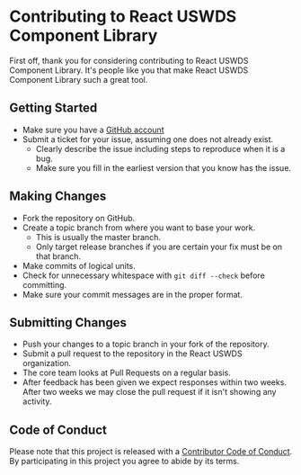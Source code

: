 # Contributing to React USWDS Component Library

First off, thank you for considering contributing to React USWDS Component Library. It's people like you that make React USWDS Component Library such a great tool.

## Getting Started

- Make sure you have a [GitHub account](https://github.com/signup/free)
- Submit a ticket for your issue, assuming one does not already exist.
  - Clearly describe the issue including steps to reproduce when it is a bug.
  - Make sure you fill in the earliest version that you know has the issue.

## Making Changes

- Fork the repository on GitHub.
- Create a topic branch from where you want to base your work.
  - This is usually the master branch.
  - Only target release branches if you are certain your fix must be on that branch.
- Make commits of logical units.
- Check for unnecessary whitespace with `git diff --check` before committing.
- Make sure your commit messages are in the proper format.

## Submitting Changes

- Push your changes to a topic branch in your fork of the repository.
- Submit a pull request to the repository in the React USWDS organization.
- The core team looks at Pull Requests on a regular basis.
- After feedback has been given we expect responses within two weeks. After two weeks we may close the pull request if it isn't showing any activity.

## Code of Conduct

Please note that this project is released with a [Contributor Code of Conduct](CODE_OF_CONDUCT.md). By participating in this project you agree to abide by its terms.
